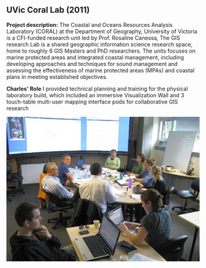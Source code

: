 ## UVic Coral Lab (2011)

**Project description:** The Coastal and Oceans Resources Analysis Laboratory (CORAL) at the Department of Geography, University of Victoria is a CFI-funded research unit led by Prof. Rosaline Canessa, The GIS research Lab is a shared geographic information science research space, home to roughly 6 GIS Masters and PhD researchers. The units focuses on marine protected areas and integrated coastal management, including developing approaches and techniques for sound management and assessing the effectiveness of marine protected areas (MPAs) and coastal plans in meeting established objectives.

**Charles' Role** I provided technical planning and training for the physical laboratory build, which included an immersive Visualization Wall and 3 touch-table multi-user mapping interface pods for collaborative GIS research

<img src="images/prj_uvic_coral_lab.jpg?raw=true"/>
